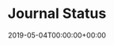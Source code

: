 ---
title: 'Journal Status'
field: 'cg.isijournal'
slug: 'cg-isijournal'
description: 'Enter "ISI Journal" if the journal is ISI. Do not use this field unless the journal is ISI.'
required: False
vocabulary: 'cg-isijournal.txt'
policy: 'Controlled, with values from vocabulary.'
date: '2019-05-04T00:00:00+00:00'
---